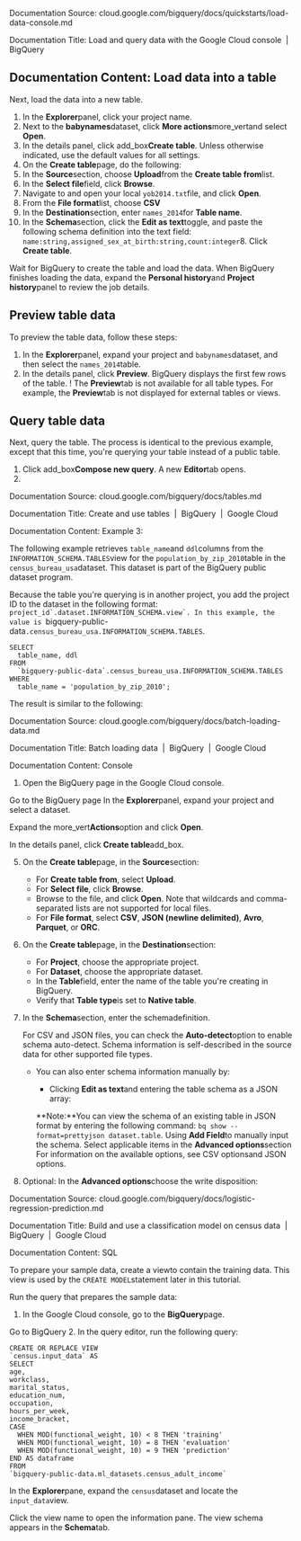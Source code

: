 Documentation Source:
cloud.google.com/bigquery/docs/quickstarts/load-data-console.md

Documentation Title:
Load and query data with the Google Cloud console  |  BigQuery

Documentation Content:
Load data into a table
----------------------

Next, load the data into a new table.

1. In the
 **Explorer**panel, click your project name.
2. Next to the **babynames**dataset, click
 **More actions**more\_vertand select **Open**.
3. In the details panel, click
 add\_box**Create
 table**. Unless otherwise indicated, use the default values for all settings.
4. On the **Create table**page, do the following:
1. In the **Source**section, choose **Upload**from the
 **Create table
 from**list.
2. In the **Select file**field, click **Browse**.
3. Navigate to and open your local `yob2014.txt`file, and click **Open**.
4. From the
 **File
 format**list, choose **CSV**
5. In the **Destination**section, enter
 `names_2014`for
 **Table
 name**.
6. In the **Schema**section, click the
 **Edit as
 text**toggle, and paste the following
 schema definition into the text field:
`name:string,assigned_sex_at_birth:string,count:integer`8. Click
 **Create
 table**.

Wait for BigQuery to create the table and load the data.
 When BigQuery finishes loading the data, expand the
 **Personal
 history**and **Project history**panel to review the job details.

Preview table data
------------------

To preview the table data, follow these steps:

1. In the
 **Explorer**panel, expand your project and `babynames`dataset, and then
 select the `names_2014`table.
2. In the details panel, click **Preview**. BigQuery displays the first few
 rows of the table.
!
The **Preview**tab is not available for all table types. For example, the
**Preview**tab is not displayed for external tables or views.


Query table data
----------------

Next, query the table. The process is identical to the previous example,
except that this time, you're querying your table instead of a public table.

1. Click add\_box**Compose new query**. A new **Editor**tab opens.
2.



Documentation Source:
cloud.google.com/bigquery/docs/tables.md

Documentation Title:
Create and use tables  |  BigQuery  |  Google Cloud

Documentation Content:
Example 3:

The following example retrieves `table_name`and `ddl`columns from the `INFORMATION_SCHEMA.TABLES`view for the `population_by_zip_2010`table in the
`census_bureau_usa`dataset. This dataset is part of the BigQuery
public dataset program.

Because the table you're querying is in another project, you add the project ID to the dataset in
the following format:
``project_id`.dataset.INFORMATION_SCHEMA.view`.
In this example, the value is
``bigquery-public-data`.census_bureau_usa.INFORMATION_SCHEMA.TABLES`.


```
SELECT
  table_name, ddl
FROM
  `bigquery-public-data`.census_bureau_usa.INFORMATION_SCHEMA.TABLES
WHERE
  table_name = 'population_by_zip_2010';

```
The result is similar to the following:



Documentation Source:
cloud.google.com/bigquery/docs/batch-loading-data.md

Documentation Title:
Batch loading data  |  BigQuery  |  Google Cloud

Documentation Content:
Console

1. Open the BigQuery page in the Google Cloud console.

Go to the BigQuery page
In the **Explorer**panel, expand your project and select a dataset.

Expand the
more\_vert**Actions**option and click **Open**.

In the details panel, click **Create table**add\_box.

5. On the **Create table**page, in the **Source**section:


	* For **Create table from**, select **Upload**.
	* For **Select file**, click **Browse**.
	* Browse to the file, and click **Open**. Note that wildcards
	and comma-separated lists are not supported for local files.
	* For **File format**, select **CSV**, **JSON (newline delimited)**,
	**Avro**, **Parquet**, or **ORC**.
6. On the **Create table**page, in the **Destination**section:


	* For **Project**, choose the appropriate project.
	* For **Dataset**, choose the appropriate dataset.
	* In the **Table**field, enter the name of the table you're
	creating in BigQuery.
	* Verify that **Table type**is set to **Native table**.
7. In the **Schema**section, enter the schemadefinition.


	For CSV and JSON files, you can check the **Auto-detect**option to
	enable schema auto-detect. Schema
	information is self-described in the source data for other supported
	file types.
	
	* You can also enter schema information manually by:
	
	
		+ Clicking **Edit as text**and entering the table schema as a JSON
		array:
		
		**Note:**You can view the schema of an existing table in JSON
		format by entering the following command:
		`bq show --format=prettyjson dataset.table`.
		Using **Add Field**to manually input the schema.
Select applicable items in the **Advanced options**section For information on the available options, see
CSV optionsand JSON options.

9. Optional: In the **Advanced options**choose the write disposition:



Documentation Source:
cloud.google.com/bigquery/docs/logistic-regression-prediction.md

Documentation Title:
Build and use a classification model on census data  |  BigQuery  |  Google Cloud

Documentation Content:
SQL

To prepare your sample data, create a viewto
contain the training data. This view is used by the `CREATE MODEL`statement
later in this tutorial.

Run the query that prepares the sample data:

1. In the Google Cloud console, go to the **BigQuery**page.

Go to BigQuery
2. In the query editor, run the following query:


```
CREATE OR REPLACE VIEW
`census.input_data` AS
SELECT
age,
workclass,
marital_status,
education_num,
occupation,
hours_per_week,
income_bracket,
CASE
  WHEN MOD(functional_weight, 10) < 8 THEN 'training'
  WHEN MOD(functional_weight, 10) = 8 THEN 'evaluation'
  WHEN MOD(functional_weight, 10) = 9 THEN 'prediction'
END AS dataframe
FROM
`bigquery-public-data.ml_datasets.census_adult_income`

```
In the **Explorer**pane, expand the `census`dataset and locate the
`input_data`view.

Click the view name to open the information pane. The view schema appears in
the **Schema**tab.



